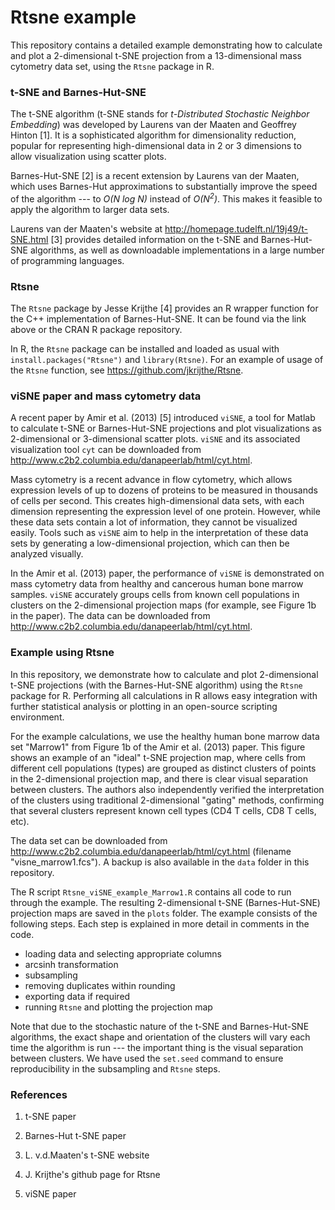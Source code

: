Rtsne example
=============

This repository contains a detailed example demonstrating how to calculate and plot a 2-dimensional t-SNE projection from a 13-dimensional mass cytometry data set, using the `Rtsne` package in R.


### t-SNE and Barnes-Hut-SNE

The t-SNE algorithm (t-SNE stands for *t-Distributed Stochastic Neighbor Embedding*) was developed by Laurens van der Maaten and Geoffrey Hinton [1]. It is a sophisticated algorithm for dimensionality reduction, popular for representing high-dimensional data in 2 or 3 dimensions to allow visualization using scatter plots.

Barnes-Hut-SNE [2] is a recent extension by Laurens van der Maaten, which uses Barnes-Hut approximations to substantially improve the speed of the algorithm --- to *O(N log N)* instead of *O(N<sup>2</sup>)*. This makes it feasible to apply the algorithm to larger data sets.

Laurens van der Maaten's website at http://homepage.tudelft.nl/19j49/t-SNE.html [3] provides detailed information on the t-SNE and Barnes-Hut-SNE algorithms, as well as downloadable implementations in a large number of programming languages.


### Rtsne

The `Rtsne` package by Jesse Krijthe [4] provides an R wrapper function for the C++ implementation of Barnes-Hut-SNE. It can be found via the link above or the CRAN R package repository.

In R, the `Rtsne` package can be installed and loaded as usual with `install.packages("Rtsne")` and `library(Rtsne)`. For an example of usage of the `Rtsne` function, see https://github.com/jkrijthe/Rtsne.


### viSNE paper and mass cytometry data

A recent paper by Amir et al. (2013) [5] introduced `viSNE`, a tool for Matlab to calculate t-SNE or Barnes-Hut-SNE projections and plot visualizations as 2-dimensional or 3-dimensional scatter plots. `viSNE` and its associated visualization tool `cyt` can be downloaded from http://www.c2b2.columbia.edu/danapeerlab/html/cyt.html.

Mass cytometry is a recent advance in flow cytometry, which allows expression levels of up to dozens of proteins to be measured in thousands of cells per second. This creates high-dimensional data sets, with each dimension representing the expression level of one protein. However, while these data sets contain a lot of information, they cannot be visualized easily. Tools such as `viSNE` aim to help in the interpretation of these data sets by generating a low-dimensional projection, which can then be analyzed visually.

In the Amir et al. (2013) paper, the performance of `viSNE` is demonstrated on mass cytometry data from healthy and cancerous human bone marrow samples. `viSNE` accurately groups cells from known cell populations in clusters on the 2-dimensional projection maps (for example, see Figure 1b in the paper). The data can be downloaded from http://www.c2b2.columbia.edu/danapeerlab/html/cyt.html.


### Example using Rtsne

In this repository, we demonstrate how to calculate and plot 2-dimensional t-SNE projections (with the Barnes-Hut-SNE algorithm) using the `Rtsne` package for R. Performing all calculations in R allows easy integration with further statistical analysis or plotting in an open-source scripting environment.

For the example calculations, we use the healthy human bone marrow data set "Marrow1" from Figure 1b of the Amir et al. (2013) paper. This figure shows an example of an "ideal" t-SNE projection map, where cells from different cell populations (types) are grouped as distinct clusters of points in the 2-dimensional projection map, and there is clear visual separation between clusters. The authors also independently verified the interpretation of the clusters using traditional 2-dimensional "gating" methods, confirming that several clusters represent known cell types (CD4 T cells, CD8 T cells, etc).

The data set can be downloaded from http://www.c2b2.columbia.edu/danapeerlab/html/cyt.html (filename "visne_marrow1.fcs"). A backup is also available in the `data` folder in this repository.

The R script `Rtsne_viSNE_example_Marrow1.R` contains all code to run through the example. The resulting 2-dimensional t-SNE (Barnes-Hut-SNE) projection maps are saved in the `plots` folder. The example consists of the following steps. Each step is explained in more detail in comments in the code.

* loading data and selecting appropriate columns
* arcsinh transformation
* subsampling
* removing duplicates within rounding
* exporting data if required
* running `Rtsne` and plotting the projection map

Note that due to the stochastic nature of the t-SNE and Barnes-Hut-SNE algorithms, the exact shape and orientation of the clusters will vary each time the algorithm is run --- the important thing is the visual separation between clusters. We have used the `set.seed` command to ensure reproducibility in the subsampling and `Rtsne` steps.


### References

1. t-SNE paper

2. Barnes-Hut t-SNE paper

3. L. v.d.Maaten's t-SNE website

4. J. Krijthe's github page for Rtsne

5. viSNE paper
